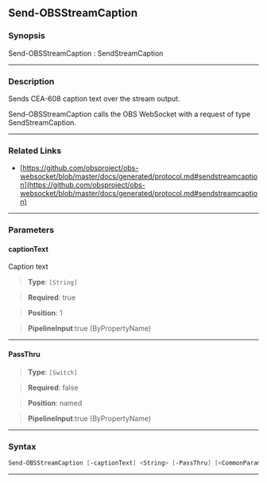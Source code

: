 Send-OBSStreamCaption
---------------------
### Synopsis
Send-OBSStreamCaption : SendStreamCaption

---
### Description

Sends CEA-608 caption text over the stream output.


Send-OBSStreamCaption calls the OBS WebSocket with a request of type SendStreamCaption.

---
### Related Links
* [https://github.com/obsproject/obs-websocket/blob/master/docs/generated/protocol.md#sendstreamcaption](https://github.com/obsproject/obs-websocket/blob/master/docs/generated/protocol.md#sendstreamcaption)



---
### Parameters
#### **captionText**

Caption text



> **Type**: ```[String]```

> **Required**: true

> **Position**: 1

> **PipelineInput**:true (ByPropertyName)



---
#### **PassThru**

> **Type**: ```[Switch]```

> **Required**: false

> **Position**: named

> **PipelineInput**:true (ByPropertyName)



---
### Syntax
```PowerShell
Send-OBSStreamCaption [-captionText] <String> [-PassThru] [<CommonParameters>]
```
---
